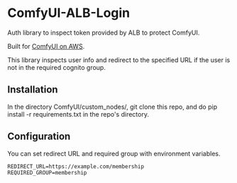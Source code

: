 # ComfyUI-ALB-Login

Auth library to inspect token provided by ALB to protect ComfyUI.

Built for [ComfyUI on AWS](https://github.com/aws-samples/cost-effective-aws-deployment-of-comfyui).

This library inspects user info and redirect to the specified URL if the user is not in the required cognito group.

## Installation

In the directory ComfyUI/custom_nodes/, git clone this repo, and do pip install -r requirements.txt in the repo's directory.

## Configuration

You can set redirect URL and required group with environment variables.

```
REDIRECT_URL=https://example.com/membership
REQUIRED_GROUP=membership
```
